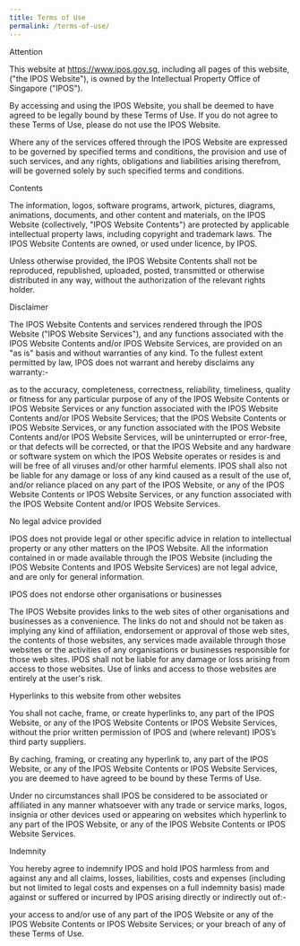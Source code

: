 ```yaml
---
title: Terms of Use
permalink: /terms-of-use/
---
```


Attention

This website at https://www.ipos.gov.sg, including all pages of this website, ("the IPOS Website"), is owned by the Intellectual Property Office of Singapore ("IPOS").

By accessing and using the IPOS Website, you shall be deemed to have agreed to be legally bound by these Terms of Use. If you do not agree to these Terms of Use, please do not use the IPOS Website. 

Where any of the services offered through the IPOS Website are expressed to be governed by specified terms and conditions, the provision and use of such services, and any rights, obligations and liabilities arising therefrom, will be governed solely by such specified terms and conditions.  

Contents 

The information, logos, software programs, artwork, pictures, diagrams, animations, documents, and other content and materials, on the IPOS Website (collectively, "IPOS Website Contents") are protected by applicable intellectual property laws, including copyright and trademark laws. The IPOS Website Contents are owned, or used under licence, by IPOS.

Unless otherwise provided, the IPOS Website Contents shall not be reproduced, republished, uploaded, posted, transmitted or otherwise distributed in any way, without the authorization of the relevant rights holder. 

Disclaimer

The IPOS Website Contents and services rendered through the IPOS Website ("IPOS Website Services"), and any functions associated with the IPOS Website Contents and/or IPOS Website Services, are provided on an "as is" basis and without warranties of any kind. To the fullest extent permitted by law, IPOS does not warrant and hereby disclaims any warranty:-

as to the accuracy, completeness, correctness, reliability, timeliness, quality or fitness for any particular purpose of any of the IPOS Website Contents or IPOS Website Services or any function associated with the IPOS Website Contents and/or IPOS Website Services;
that the IPOS Website Contents or IPOS Website Services, or any function associated with the IPOS Website Contents and/or IPOS Website Services, will be uninterrupted or error-free, or that defects will be corrected, or that the IPOS Website and any hardware or software system on which the IPOS Website operates or resides is and will be free of all viruses and/or other harmful elements.
IPOS shall also not be liable for any damage or loss of any kind caused as a result of the use of, and/or reliance placed on any part of the IPOS Website, or any of the IPOS Website Contents or IPOS Website Services, or any function associated with the IPOS Website Content and/or IPOS Website Services. 

No legal advice provided 

IPOS does not provide legal or other specific advice in relation to intellectual property or any other matters on the IPOS Website. All the information contained in or made available through the IPOS Website (including the IPOS Website Contents and IPOS Website Services) are not legal advice, and are only for general information. 

IPOS does not endorse other organisations or businesses

The IPOS Website provides links to the web sites of other organisations and businesses as a convenience. The links do not and should not be taken as implying any kind of affiliation, endorsement or approval of those web sites, the contents of those websites, any services made available through those websites or the activities of any organisations or businesses responsible for those web sites. IPOS shall not be liable for any damage or loss arising from access to those websites. Use of links and access to those websites are entirely at the user's risk. 

Hyperlinks to this website from other websites

You shall not cache, frame, or create hyperlinks to, any part of the IPOS Website, or any of the IPOS Website Contents or IPOS Website Services, without the prior written permission of IPOS and (where relevant) IPOS’s third party suppliers.

By caching, framing, or creating any hyperlink to, any part of the IPOS Website, or any of the IPOS Website Contents or IPOS Website Services, you are deemed to have agreed to be bound by these Terms of Use.

Under no circumstances shall IPOS be considered to be associated or affiliated in any manner whatsoever with any trade or service marks, logos, insignia or other devices used or appearing on websites which hyperlink to any part of the IPOS Website, or any of the IPOS Website Contents or IPOS Website Services.

Indemnity

You hereby agree to indemnify IPOS and hold IPOS harmless from and against any and all claims, losses, liabilities, costs and expenses (including but not limited to legal costs and expenses on a full indemnity basis) made against or suffered or incurred by IPOS arising directly or indirectly out of:-

your access to and/or use of any part of the IPOS Website or any of the IPOS Website Contents or IPOS Website Services; or
your breach of any of these Terms of Use.
